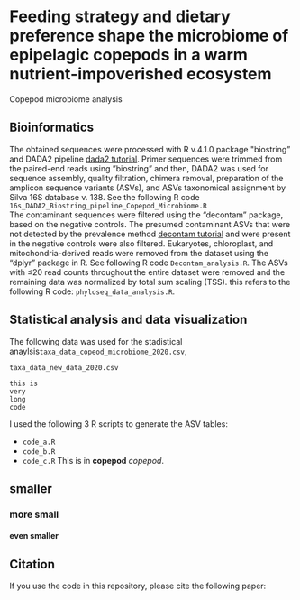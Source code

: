 # Feeding strategy and dietary preference shape the microbiome of epipelagic copepods in a warm nutrient-impoverished ecosystem
Copepod microbiome analysis

## Bioinformatics
The obtained sequences were processed with R v.4.1.0 package "biostring” and DADA2 pipeline [dada2 tutorial](https://benjjneb.github.io/dada2/tutorial_1_8.html). Primer sequences were trimmed from the paired-end reads using ”biostring” and then, DADA2 was used for sequence assembly, quality filtration, chimera removal, preparation of the amplicon sequence variants (ASVs), and ASVs taxonomical assignment by Silva 16S database v. 138. See the following R code `16s_DADA2_Biostring_pipeline_Copepod_Microbiome.R`  
The contaminant sequences were filtered using the “decontam” package, based on the negative controls. The presumed contaminant ASVs that were not detected by the prevalence method [decontam tutorial](https://benjjneb.github.io/decontam/vignettes/decontam_intro.html) and were present in the negative controls were also filtered. Eukaryotes, chloroplast, and mitochondria-derived reads were removed from the dataset using the “dplyr” package in R. See following R code `Decontam_analysis.R`. The ASVs with ≤20 read counts throughout the entire dataset were removed and the remaining data was normalized by total sum scaling (TSS). this refers to the following R code: `phyloseq_data_analysis.R`. 


## Statistical analysis and data visualization
The following data was used for the stadistical anaylsis`taxa_data_copeod_microbiome_2020.csv`, 

`taxa_data_new_data_2020.csv`

```
this is
very
long
code
```
I used the following 3 R scripts to generate the ASV tables:
* `code_a.R`
* `code_b.R`
* `code_c.R`
This is in **copepod** *copepod*.

## smaller
### more small
#### even smaller


## Citation
If you use the code in this repository, please cite the following paper:
